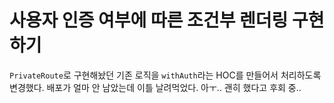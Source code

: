 # 사용자 인증 여부에 따른 조건부 렌더링 구현하기

`PrivateRoute`로 구현해놨던 기존 로직을 `withAuth`라는 HOC를 만들어서 처리하도록 변경했다. 배포가 얼마 안 남았는데 이틀 날려먹었다. 아ㅜ.. 괜히 했다고 후회 중..

